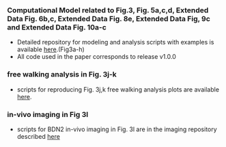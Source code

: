 ### Computational Model related to Fig.3, Fig. 5a,c,d, Extended Data Fig. 6b,c, Extended Data Fig. 8e, Extended Data Fig, 9c and Extended Data Fig. 10a-c
- Detailed repository for modeling and analysis scripts with examples is available [here](https://github.com/bidaye-lab/spiking_neural_network_model.git).(Fig3a-h)
- All code used in the paper corresponds to release v1.0.0

### free walking analysis in Fig. 3j-k
- scripts for reproducing Fig. 3j,k free walking analysis plots are available [here](https://github.com/bidaye-lab/Sapkal_et_al_2024/tree/main/Figure3/freeWalking).

### in-vivo imaging in Fig 3l
- scripts for BDN2 in-vivo imaging in Fig. 3l are in the imaging repository described [here](https://github.com/bidaye-lab/Sapkal_et_al_2024/tree/main/Figure6/imaging_analysis-main)
